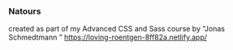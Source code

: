 ### Natours
created as part of my Advanced CSS and Sass course by “Jonas Schmedtmann
”
https://loving-roentgen-8ff82a.netlify.app/
